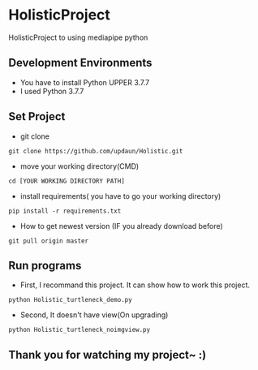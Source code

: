 # HolisticProject
 HolisticProject to using mediapipe python
   
## Development Environments
 - You have to install Python UPPER 3.7.7
 - I used Python 3.7.7
 
## Set Project

- git clone 

```
git clone https://github.com/updaun/Holistic.git
```

- move your working directory(CMD)
```
cd [YOUR WORKING DIRECTORY PATH]
```

- install requirements( you have to go your working directory)
```
pip install -r requirements.txt
```

- How to get newest version (IF you already download before)

```
git pull origin master
```


## Run programs
- First, I recommand this project. It can show how to work this project.
```
python Holistic_turtleneck_demo.py
```
- Second, It doesn't have view(On upgrading)
```
python Holistic_turtleneck_noimgview.py
```

## Thank you for watching my project~ :)
